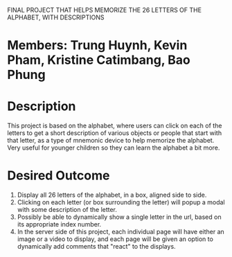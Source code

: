 FINAL PROJECT THAT HELPS MEMORIZE THE 26 LETTERS OF THE ALPHABET, WITH DESCRIPTIONS
# Members: Trung Huynh, Kevin Pham, Kristine Catimbang, Bao Phung


# Description
This project is based on the alphabet, where users can click on each of the letters to get a short description of various objects or people that start with that letter, as a type of mnemonic device to help memorize the alphabet. Very useful for younger children so they can learn the alphabet a bit more.

# Desired Outcome
1. Display all 26 letters of the alphabet, in a box, aligned side to side.
2. Clicking on each letter (or box surrounding the letter) will popup a modal with some description of the letter.
3. Possibly be able to dynamically show a single letter in the url, based on its appropriate index number.  
4. In the server side of this project, each individual page will have either an image or a video to display, and each page will be given an option to dynamically add comments that "react" to the displays.

